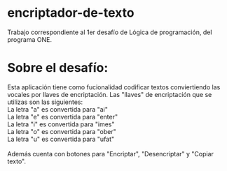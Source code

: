 # encriptador-de-texto
Trabajo correspondiente al 1er desafío de Lógica de programación, del programa ONE. 
<h1> Sobre el desafío: </h1> 
Esta aplicación tiene como fucionalidad codificar textos conviertiendo las vocales por llaves de encriptación. Las "llaves" de encriptación que se utilizas son las siguientes:
<br>
La letra "a" es convertida para "ai"
<br>
La letra "e" es convertida para "enter"
<br>
La letra "i" es convertida para "imes"
<br>
La letra "o" es convertida para "ober"
<br>
La letra "u" es convertida para "ufat"
<br>
<br>
Además cuenta con botones para "Encriptar", "Desencriptar" y "Copiar texto".
